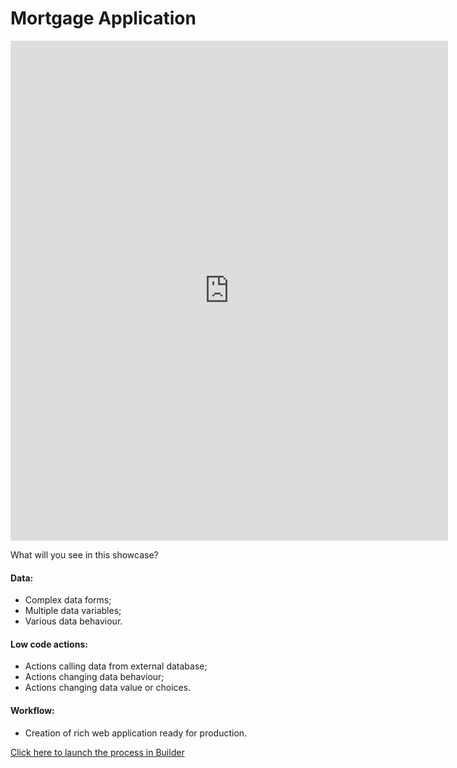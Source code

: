 # Mortgage Application

<iframe width="700" height="800" src="https://www.youtube.com/embed/hEhOaRuAQio" title="YouTube video player"
frameborder="0" allow="accelerometer; autoplay; clipboard-write; encrypted-media; gyroscope; picture-in-picture"
allowfullscreen></iframe>

What will you see in this showcase?

#### Data:

- Complex data forms;
- Multiple data variables;
- Various data behaviour.

#### Low code actions:

- Actions calling data from external database;
- Actions changing data behaviour;
- Actions changing data value or choices.

#### Workflow:

- Creation of rich web application ready for production.

[Click here to launch the process in Builder](https://builder.netgrif.com/modeler?modelUrl=https://academy.netgrif.com/examples/mortgage/mortgage_simple.xml)
